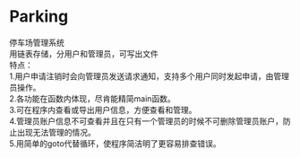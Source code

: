 # Parking
停车场管理系统  
用链表存储，分用户和管理员，可写出文件  
特点：  
1.用户申请注销时会向管理员发送请求通知，支持多个用户同时发起申请，由管理员操作。  
2.各功能在函数内体现，尽肯能精简main函数。  
3.可在程序内查看或导出用户信息，方便查看和管理。  
4.管理员账户信息不可查看并且在只有一个管理员的时候不可删除管理员账户，防止出现无法管理的情况。  
5.用简单的goto代替循环，使程序简洁明了更容易排查错误。  
